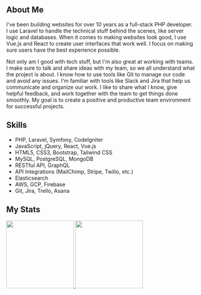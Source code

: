 ## About Me
 
I've been building websites for over 10 years as a full-stack PHP developer. I use Laravel to handle the technical stuff behind the scenes, like server logic and databases. When it comes to making websites look good, I use Vue.js and React to create user interfaces that work well. I focus on making sure users have the best experience possible.

Not only am I good with tech stuff, but I'm also great at working with teams. I make sure to talk and share ideas with my team, so we all understand what the project is about. I know how to use tools like Git to manage our code and avoid any issues. I'm familiar with tools like Slack and Jira that help us communicate and organize our work. I like to share what I know, give helpful feedback, and work together with the team to get things done smoothly. My goal is to create a positive and productive team environment for successful projects.

## Skills

- PHP, Laravel, Symfony, CodeIgniter
- JavaScript, jQuery, React, Vue.js
- HTML5, CSS3, Bootstrap, Tailwind CSS
- MySQL, PostgreSQL, MongoDB
- RESTful API, GraphQL
- API Integrations (MailChimp, Stripe, Twilio, etc.)
- Elasticsearch
- AWS, GCP, Firebase
- Git, Jira, Trello, Asana

## My Stats

<p>
<a href="https://github.com/davidhernandez528">
  <img height="180em" src="https://github-readme-stats-eight-theta.vercel.app/api?username=smiledev1230&show_icons=true&theme=algolia&include_all_commits=true&count_private=true"/>
  <img height="180em" src="https://github-readme-stats-eight-theta.vercel.app/api/top-langs/?username=davidhernandez528&layout=compact&langs_count=8&theme=algolia"/>
</a>
</p>
